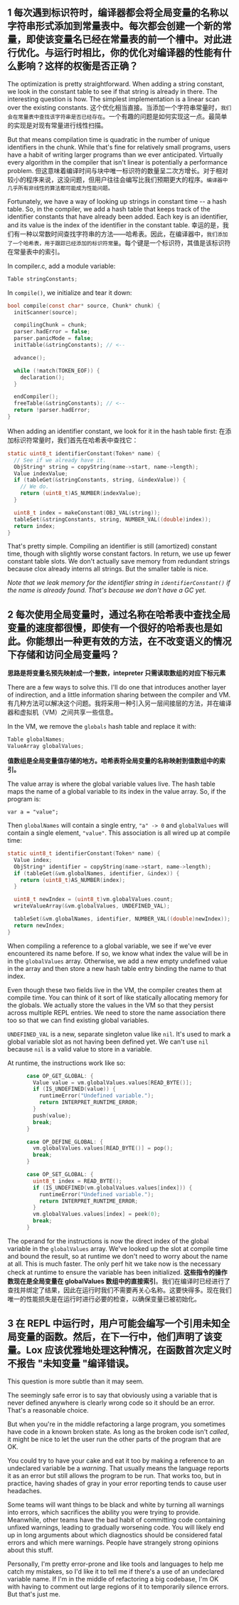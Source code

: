 ## 1 每次遇到标识符时，编译器都会将全局变量的名称以字符串形式添加到常量表中。每次都会创建一个新的常量，即使该变量名已经在常量表的前一个槽中。对此进行优化。与运行时相比，你的优化对编译器的性能有什么影响？这样的权衡是否正确？

The optimization is pretty straightforward. When adding a string constant, we
look in the constant table to see if that string is already in there. The
interesting question is how. The simplest implementation is a linear scan over
the existing constants.
这个优化相当直接。当添加一个字符串常量时，`我们会在常量表中查找该字符串是否已经存在`。一个有趣的问题是如何实现这一点。最简单的实现是对现有常量进行线性扫描。

But that means compilation time is quadratic in the number of unique identifiers
in the chunk. While that's fine for relatively small programs, users have a
habit of writing larger programs than we ever anticipated. Virtually every
algorithm in the compiler that isn't linear is potentially a performance
problem.
但这意味着编译时间与块中唯一标识符的数量呈二次方增长。对于相对较小的程序来说，这没问题，但用户往往会编写比我们预期更大的程序。`编译器中几乎所有非线性的算法都可能成为性能问题。`

Fortunately, we have a way of looking up strings in constant time -- a hash
table. So, in the compiler, we add a hash table that keeps track of the
identifier constants that have already been added. Each key is an identifier,
and its value is the index of the identifier in the constant table.
幸运的是，我们有一种以常数时间查找字符串的方法——哈希表。因此，在编译器中，`我们添加了一个哈希表，用于跟踪已经添加的标识符常量`。每个键是一个标识符，其值是该标识符在常量表中的索引。

In compiler.c, add a module variable:

```c
Table stringConstants;
```

In `compile()`, we initialize and tear it down:

```c
bool compile(const char* source, Chunk* chunk) {
  initScanner(source);

  compilingChunk = chunk;
  parser.hadError = false;
  parser.panicMode = false;
  initTable(&stringConstants); // <--

  advance();

  while (!match(TOKEN_EOF)) {
    declaration();
  }

  endCompiler();
  freeTable(&stringConstants); // <--
  return !parser.hadError;
}
```

When adding an identifier constant, we look for it in the hash table first:
在添加标识符常量时，我们首先在哈希表中查找它：

```c
static uint8_t identifierConstant(Token* name) {
  // See if we already have it.
  ObjString* string = copyString(name->start, name->length);
  Value indexValue;
  if (tableGet(&stringConstants, string, &indexValue)) {
    // We do.
    return (uint8_t)AS_NUMBER(indexValue);
  }

  uint8_t index = makeConstant(OBJ_VAL(string));
  tableSet(&stringConstants, string, NUMBER_VAL((double)index));
  return index;
}
```

That's pretty simple. Compiling an identifier is still (amortized) constant
time, though with slightly worse constant factors. In return, we use up fewer
constant table slots. We don't actually save memory from redundant strings
because clox already interns all strings. But the smaller table is nice.

_Note that we leak memory for the identifier string in `identifierConstant()`
if the name is already found. That's because we don't have a GC yet._

## 2 每次使用全局变量时，通过名称在哈希表中查找全局变量的速度都很慢，即使有一个很好的哈希表也是如此。你能想出一种更有效的方法，在不改变语义的情况下存储和访问全局变量吗？

**思路是将变量名预先映射成一个整数，intepreter 只需读取数组的对应下标元素**

There are a few ways to solve this. I'll do one that introduces another layer
of indirection, and a little information sharing between the compiler and VM.
有几种方法可以解决这个问题。我将采用一种引入另一层间接层的方法，并在编译器和虚拟机（VM）之间共享一些信息。

In the VM, we remove the `globals` hash table and replace it with:

```c
Table globalNames;
ValueArray globalValues;
```

**值数组是全局变量值存储的地方。哈希表将全局变量的名称映射到值数组中的索引。**

The value array is where the global variable values live. The hash table maps
the name of a global variable to its index in the value array. So, if the
program is:

```lox
var a = "value";
```

Then `globalNames` will contain a single entry, `"a" -> 0` and `globalValues`
will contain a single element, `"value"`. This association is all wired up at
compile time:

```c
static uint8_t identifierConstant(Token* name) {
  Value index;
  ObjString* identifier = copyString(name->start, name->length);
  if (tableGet(&vm.globalNames, identifier, &index)) {
    return (uint8_t)AS_NUMBER(index);
  }

  uint8_t newIndex = (uint8_t)vm.globalValues.count;
  writeValueArray(&vm.globalValues, UNDEFINED_VAL);

  tableSet(&vm.globalNames, identifier, NUMBER_VAL((double)newIndex));
  return newIndex;
}
```

When compiling a reference to a global variable, we see if we've ever
encountered its name before. If so, we know what index the value will be in in
the `globalValues` array. Otherwise, we add a new empty undefined value in the
array and then store a new hash table entry binding the name to that index.

Even though these two fields live in the VM, the compiler creates them at
compile time. You can think of it sort of like statically allocating memory for
the globals. We actually store the values in the VM so that they persist across
multiple REPL entries. We need to store the name association there too so that
we can find existing global variables.

`UNDEFINED_VAL` is a new, separate singleton value like `nil`. It's used to
mark a global variable slot as not having been defined yet. We can't use `nil`
because `nil` is a valid value to store in a variable.

At runtime, the instructions work like so:

```c
      case OP_GET_GLOBAL: {
        Value value = vm.globalValues.values[READ_BYTE()];
        if (IS_UNDEFINED(value)) {
          runtimeError("Undefined variable.");
          return INTERPRET_RUNTIME_ERROR;
        }
        push(value);
        break;
      }

      case OP_DEFINE_GLOBAL: {
        vm.globalValues.values[READ_BYTE()] = pop();
        break;
      }

      case OP_SET_GLOBAL: {
        uint8_t index = READ_BYTE();
        if (IS_UNDEFINED(vm.globalValues.values[index])) {
          runtimeError("Undefined variable.");
          return INTERPRET_RUNTIME_ERROR;
        }
        vm.globalValues.values[index] = peek(0);
        break;
      }
```

The operand for the instructions is now the direct index of the global variable
in the `globalValues` array. We've looked up the slot at compile time and
bound the result, so at runtime we don't need to worry about the name at all.
This is much faster. The only perf hit we take now is the necessary check at
runtime to ensure the variable has been initialized.
**这些指令的操作数现在是全局变量在 globalValues 数组中的直接索引**。我们在编译时已经进行了查找并绑定了结果，因此在运行时我们不需要再关心名称。这要快得多。现在我们唯一的性能损失是在运行时进行必要的检查，以确保变量已被初始化。

## 3 在 REPL 中运行时，用户可能会编写一个引用未知全局变量的函数。然后，在下一行中，他们声明了该变量。Lox 应该优雅地处理这种情况，在函数首次定义时不报告 "未知变量 "编译错误。

This question is more subtle than it may seem.

The seemingly safe error is to say that obviously using a variable that is
never defined anywhere is clearly wrong code so it should be an error. That's
a reasonable choice.

But when you're in the middle refactoring a large program, you sometimes have
code in a known broken state. As long as the broken code isn't _called_, it
might be nice to let the user run the other parts of the program that are OK.

You could try to have your cake and eat it too by making a reference to an
undeclared variable be a _warning_. That usually means the language reports it
as an error but still allows the program to be run. That works too, but in
practice, having shades of gray in your error reporting tends to cause user
headaches.

Some teams will want things to be black and white by turning all warnings into
errors, which sacrifices the ability you were trying to provide. Meanwhile,
other teams have the bad habit of committing code containing unfixed warnings,
leading to gradually worsening code. You will likely end up in long arguments
about which diagnostics should be considered fatal errors and which mere
warnings. People have strangely strong opinions about this stuff.

Personally, I'm pretty error-prone and like tools and languages to help me catch
my mistakes, so I'd like it to tell me if there's a use of an undeclared
variable name. If I'm in the middle of refactoring a big codebase, I'm OK with
having to comment out large regions of it to temporarily silence errors. But
that's just me.
